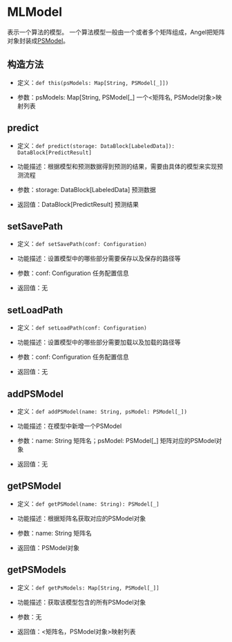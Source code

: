 # MLModel

表示一个算法的模型。 一个算法模型一般由一个或者多个矩阵组成，Angel把矩阵对象封装成[PSModel](PSModel.md)。

## 构造方法

- 定义：```def this(psModels: Map[String, PSModel[_]])```

- 参数：psModels: Map[String, PSModel[_] 一个<矩阵名, PSModel对象>映射列表

## predict
- 定义：```def predict(storage: DataBlock[LabeledData]): DataBlock[PredictResult]```


- 功能描述：根据模型和预测数据得到预测的结果，需要由具体的模型来实现预测流程


- 参数：storage: DataBlock[LabeledData] 预测数据


- 返回值：DataBlock[PredictResult] 预测结果

## setSavePath
- 定义：```def setSavePath(conf: Configuration)```


- 功能描述：设置模型中的哪些部分需要保存以及保存的路径等


- 参数：conf: Configuration 任务配置信息


- 返回值：无

## setLoadPath
- 定义：```def setLoadPath(conf: Configuration)```


- 功能描述：设置模型中的哪些部分需要加载以及加载的路径等


- 参数：conf: Configuration 任务配置信息


- 返回值：无

## addPSModel
- 定义：```def addPSModel(name: String, psModel: PSModel[_])```


- 功能描述：在模型中新增一个PSModel


- 参数：name: String 矩阵名；psModel: PSModel[_] 矩阵对应的PSModel对象


- 返回值：无

## getPSModel
- 定义：```def getPSModel(name: String): PSModel[_]```


- 功能描述：根据矩阵名获取对应的PSModel对象


- 参数：name: String 矩阵名


- 返回值：PSModel对象

## getPSModels
- 定义：```def getPsModels: Map[String, PSModel[_]]```


- 功能描述：获取该模型包含的所有PSModel对象


- 参数：无


- 返回值：<矩阵名，PSModel对象>映射列表
